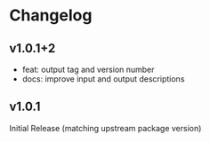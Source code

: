<!--
SPDX-FileCopyrightText: 2025 Joe Pitt

SPDX-License-Identifier: GPL-3.0-only
-->
# Changelog

## v1.0.1+2

* feat: output tag and version number
* docs: improve input and output descriptions

## v1.0.1

Initial Release (matching upstream package version)

